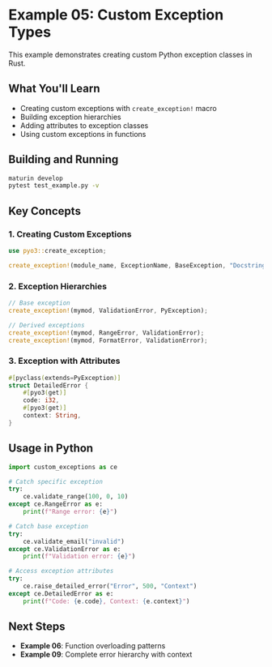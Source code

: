 # Example 05: Custom Exception Types

This example demonstrates creating custom Python exception classes in Rust.

## What You'll Learn

- Creating custom exceptions with `create_exception!` macro
- Building exception hierarchies
- Adding attributes to exception classes
- Using custom exceptions in functions

## Building and Running

```bash
maturin develop
pytest test_example.py -v
```

## Key Concepts

### 1. Creating Custom Exceptions

```rust
use pyo3::create_exception;

create_exception!(module_name, ExceptionName, BaseException, "Docstring");
```

### 2. Exception Hierarchies

```rust
// Base exception
create_exception!(mymod, ValidationError, PyException);

// Derived exceptions
create_exception!(mymod, RangeError, ValidationError);
create_exception!(mymod, FormatError, ValidationError);
```

### 3. Exception with Attributes

```rust
#[pyclass(extends=PyException)]
struct DetailedError {
    #[pyo3(get)]
    code: i32,
    #[pyo3(get)]
    context: String,
}
```

## Usage in Python

```python
import custom_exceptions as ce

# Catch specific exception
try:
    ce.validate_range(100, 0, 10)
except ce.RangeError as e:
    print(f"Range error: {e}")

# Catch base exception
try:
    ce.validate_email("invalid")
except ce.ValidationError as e:
    print(f"Validation error: {e}")

# Access exception attributes
try:
    ce.raise_detailed_error("Error", 500, "Context")
except ce.DetailedError as e:
    print(f"Code: {e.code}, Context: {e.context}")
```

## Next Steps

- **Example 06**: Function overloading patterns
- **Example 09**: Complete error hierarchy with context
